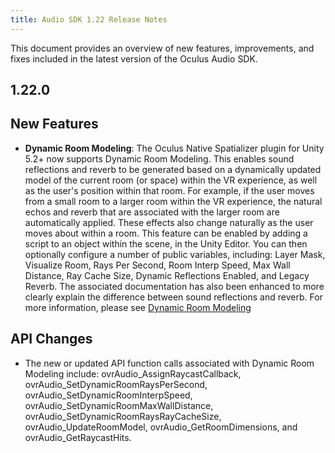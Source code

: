```yaml
---
title: Audio SDK 1.22 Release Notes
---
```


This document provides an overview of new features, improvements, and fixes included in the latest version of the Oculus Audio SDK.

## 1.22.0

## New Features

* **Dynamic Room Modeling**: The Oculus Native Spatializer plugin for Unity 5.2+ now supports Dynamic Room Modeling. This enables sound reflections and reverb to be generated based on a dynamically updated model of the current room (or space) within the VR experience, as well as the user's position within that room. For example, if the user moves from a small room to a larger room within the VR experience, the natural echos and reverb that are associated with the larger room are automatically applied. These effects also change naturally as the user moves about within a room. This feature can be enabled by adding a script to an object within the scene, in the Unity Editor. You can then optionally configure a number of public variables, including: Layer Mask, Visualize Room, Rays Per Second, Room Interp Speed, Max Wall Distance, Ray Cache Size, Dynamic Reflections Enabled, and Legacy Reverb. The associated documentation has also been enhanced to more clearly explain the difference between sound reflections and reverb. For more information, please see [Dynamic Room Modeling](/documentation/audiosdk/latest/concepts/ospnative-unity-dynroom/ "The Oculus Spatializer provides dynamic room modeling, which enables sound reflections and reverb to be generated based on a dynamically updated model of the current room within the VR experience and the user's position within that space.")


## API Changes

* The new or updated API function calls associated with Dynamic Room Modeling include: ovrAudio\_AssignRaycastCallback, ovrAudio\_SetDynamicRoomRaysPerSecond, ovrAudio\_SetDynamicRoomInterpSpeed, ovrAudio\_SetDynamicRoomMaxWallDistance, ovrAudio\_SetDynamicRoomRaysRayCacheSize, ovrAudio\_UpdateRoomModel, ovrAudio\_GetRoomDimensions, and ovrAudio\_GetRaycastHits.

